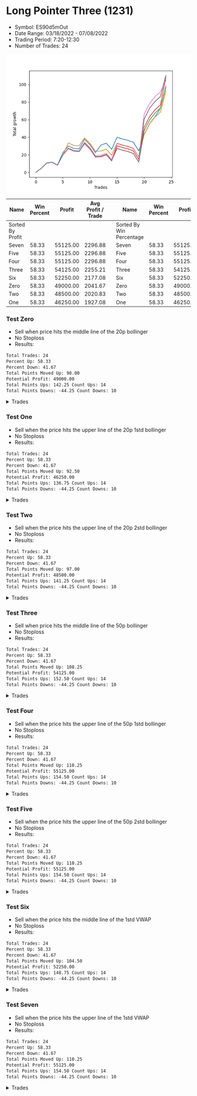 # Long Pointer Three (1231) 
- Symbol: ES90d5mOut
- Date Range: 03/18/2022 - 07/08/2022
- Trading Period: 7:20-12:30
- Number of Trades: 24

![Plot](LongPointerThree(1231)ES90d5mOut.png)

| Name | Win Percent | Profit | Avg Profit / Trade |     | Name | Win Percent | Profit | Avg Profit / Trade |
| ---- | ----------- | ------ | ------------------ | --- | ---- | ----------- | ------ | ------------------ |
| Sorted By <br> Profit | | | | | Sorted By <br> Win Percentage ||||
| Seven | 58.33 | 55125.00 | 2296.88 |     | Seven | 58.33 | 55125.00 | 2296.88 |
| Five | 58.33 | 55125.00 | 2296.88 |     | Five | 58.33 | 55125.00 | 2296.88 |
| Four | 58.33 | 55125.00 | 2296.88 |     | Four | 58.33 | 55125.00 | 2296.88 |
| Three | 58.33 | 54125.00 | 2255.21 |     | Three | 58.33 | 54125.00 | 2255.21 |
| Six | 58.33 | 52250.00 | 2177.08 |     | Six | 58.33 | 52250.00 | 2177.08 |
| Zero | 58.33 | 49000.00 | 2041.67 |     | Zero | 58.33 | 49000.00 | 2041.67 |
| Two | 58.33 | 48500.00 | 2020.83 |     | Two | 58.33 | 48500.00 | 2020.83 |
| One | 58.33 | 46250.00 | 1927.08 |     | One | 58.33 | 46250.00 | 1927.08 |

### Test Zero
* Sell when price hits the middle line of the 20p bollinger
* No Stoploss
* Results:
```
Total Trades: 24
Percent Up: 58.33
Percent Down: 41.67
Total Points Moved Up: 98.00
Potential Profit: 49000.00
Total Points Ups: 142.25 Count Ups: 14
Total Points Downs: -44.25 Count Downs: 10
```

<details><summary>Trades</summary>

<code>In: 2022-03-23 10:50:00		Out: 2022-03-23 11:20:55		Total Position Time: 30:55		Total Move Up: 4.50		Total to Date: 4.50</code> <br />
<code>In: 2022-03-30 08:30:00		Out: 2022-03-30 09:00:30		Total Position Time: 30:30		Total Move Up: 6.25		Total to Date: 10.75</code> <br />
<code>In: 2022-03-30 10:45:00		Out: 2022-03-30 11:15:55		Total Position Time: 30:55		Total Move Up: 1.00		Total to Date: 11.75</code> <br />
<code>In: 2022-03-30 10:50:00		Out: 2022-03-30 11:20:55		Total Position Time: 30:55		Total Move Up: -3.25		Total to Date: 8.50</code> <br />
<code>In: 2022-03-30 12:25:00		Out: 2022-03-30 12:46:25		Total Position Time: 21:25		Total Move Up: 13.75		Total to Date: 22.25</code> <br />
<code>In: 2022-03-30 12:30:00		Out: 2022-03-30 12:46:25		Total Position Time: 16:25		Total Move Up: 7.75		Total to Date: 30.00</code> <br />
<code>In: 2022-03-31 09:40:00		Out: 2022-03-31 10:10:55		Total Position Time: 30:55		Total Move Up: -2.75		Total to Date: 27.25</code> <br />
<code>In: 2022-03-31 11:25:00		Out: 2022-03-31 11:55:55		Total Position Time: 30:55		Total Move Up: -0.50		Total to Date: 26.75</code> <br />
<code>In: 2022-04-01 07:30:00		Out: 2022-04-01 07:52:25		Total Position Time: 22:25		Total Move Up: 11.00		Total to Date: 37.75</code> <br />
<code>In: 2022-04-01 08:50:00		Out: 2022-04-01 09:20:55		Total Position Time: 30:55		Total Move Up: -6.25		Total to Date: 31.50</code> <br />
<code>In: 2022-04-05 12:20:00		Out: 2022-04-05 12:50:55		Total Position Time: 30:55		Total Move Up: -9.00		Total to Date: 22.50</code> <br />
<code>In: 2022-04-07 07:55:00		Out: 2022-04-07 08:01:10		Total Position Time: 06:10		Total Move Up: 8.50		Total to Date: 31.00</code> <br />
<code>In: 2022-04-07 08:35:00		Out: 2022-04-07 09:05:55		Total Position Time: 30:55		Total Move Up: 2.25		Total to Date: 33.25</code> <br />
<code>In: 2022-04-18 08:55:00		Out: 2022-04-18 09:25:55		Total Position Time: 30:55		Total Move Up: -7.00		Total to Date: 26.25</code> <br />
<code>In: 2022-04-20 12:00:00		Out: 2022-04-20 12:24:15		Total Position Time: 24:15		Total Move Up: 13.75		Total to Date: 40.00</code> <br />
<code>In: 2022-04-27 12:25:00		Out: 2022-04-27 12:55:55		Total Position Time: 30:55		Total Move Up: -2.00		Total to Date: 38.00</code> <br />
<code>In: 2022-04-29 11:55:00		Out: 2022-04-29 12:25:55		Total Position Time: 30:55		Total Move Up: -1.50		Total to Date: 36.50</code> <br />
<code>In: 2022-04-29 12:15:00		Out: 2022-04-29 12:45:55		Total Position Time: 30:55		Total Move Up: -2.25		Total to Date: 34.25</code> <br />
<code>In: 2022-05-02 10:10:00		Out: 2022-05-02 10:40:55		Total Position Time: 30:55		Total Move Up: -9.75		Total to Date: 24.50</code> <br />
<code>In: 2022-05-02 11:45:00		Out: 2022-05-02 11:53:35		Total Position Time: 08:35		Total Move Up: 18.75		Total to Date: 43.25</code> <br />
<code>In: 2022-05-10 08:15:00		Out: 2022-05-10 08:45:55		Total Position Time: 30:55		Total Move Up: 12.25		Total to Date: 55.50</code> <br />
<code>In: 2022-05-13 11:15:00		Out: 2022-05-13 11:45:55		Total Position Time: 30:55		Total Move Up: 7.75		Total to Date: 63.25</code> <br />
<code>In: 2022-06-29 09:35:00		Out: 2022-06-29 10:01:50		Total Position Time: 26:50		Total Move Up: 9.75		Total to Date: 73.00</code> <br />
<code>In: 2022-06-30 12:20:00		Out: 2022-06-30 12:32:20		Total Position Time: 12:20		Total Move Up: 25.00		Total to Date: 98.00</code> <br />


</details>

### Test One
* Sell when the price hits the upper line of the 20p 1std bollinger
* No Stoploss
* Results:
```
Total Trades: 24
Percent Up: 58.33
Percent Down: 41.67
Total Points Moved Up: 92.50
Potential Profit: 46250.00
Total Points Ups: 136.75 Count Ups: 14
Total Points Downs: -44.25 Count Downs: 10
```

<details><summary>Trades</summary>

<code>In: 2022-03-23 10:50:00		Out: 2022-03-23 11:20:55		Total Position Time: 30:55		Total Move Up: 4.50		Total to Date: 4.50</code> <br />
<code>In: 2022-03-30 08:30:00		Out: 2022-03-30 09:00:55		Total Position Time: 30:55		Total Move Up: 6.00		Total to Date: 10.50</code> <br />
<code>In: 2022-03-30 10:45:00		Out: 2022-03-30 11:15:55		Total Position Time: 30:55		Total Move Up: 1.00		Total to Date: 11.50</code> <br />
<code>In: 2022-03-30 10:50:00		Out: 2022-03-30 11:20:55		Total Position Time: 30:55		Total Move Up: -3.25		Total to Date: 8.25</code> <br />
<code>In: 2022-03-30 12:25:00		Out: 2022-03-30 12:55:55		Total Position Time: 30:55		Total Move Up: 11.50		Total to Date: 19.75</code> <br />
<code>In: 2022-03-30 12:30:00		Out: 2022-03-30 12:59:50		Total Position Time: 29:50		Total Move Up: 13.75		Total to Date: 33.50</code> <br />
<code>In: 2022-03-31 09:40:00		Out: 2022-03-31 10:10:55		Total Position Time: 30:55		Total Move Up: -2.75		Total to Date: 30.75</code> <br />
<code>In: 2022-03-31 11:25:00		Out: 2022-03-31 11:55:55		Total Position Time: 30:55		Total Move Up: -0.50		Total to Date: 30.25</code> <br />
<code>In: 2022-04-01 07:30:00		Out: 2022-04-01 08:00:55		Total Position Time: 30:55		Total Move Up: 9.00		Total to Date: 39.25</code> <br />
<code>In: 2022-04-01 08:50:00		Out: 2022-04-01 09:20:55		Total Position Time: 30:55		Total Move Up: -6.25		Total to Date: 33.00</code> <br />
<code>In: 2022-04-05 12:20:00		Out: 2022-04-05 12:50:55		Total Position Time: 30:55		Total Move Up: -9.00		Total to Date: 24.00</code> <br />
<code>In: 2022-04-07 07:55:00		Out: 2022-04-07 08:25:55		Total Position Time: 30:55		Total Move Up: 0.25		Total to Date: 24.25</code> <br />
<code>In: 2022-04-07 08:35:00		Out: 2022-04-07 09:05:55		Total Position Time: 30:55		Total Move Up: 2.25		Total to Date: 26.50</code> <br />
<code>In: 2022-04-18 08:55:00		Out: 2022-04-18 09:25:55		Total Position Time: 30:55		Total Move Up: -7.00		Total to Date: 19.50</code> <br />
<code>In: 2022-04-20 12:00:00		Out: 2022-04-20 12:30:55		Total Position Time: 30:55		Total Move Up: 13.75		Total to Date: 33.25</code> <br />
<code>In: 2022-04-27 12:25:00		Out: 2022-04-27 12:55:55		Total Position Time: 30:55		Total Move Up: -2.00		Total to Date: 31.25</code> <br />
<code>In: 2022-04-29 11:55:00		Out: 2022-04-29 12:25:55		Total Position Time: 30:55		Total Move Up: -1.50		Total to Date: 29.75</code> <br />
<code>In: 2022-04-29 12:15:00		Out: 2022-04-29 12:45:55		Total Position Time: 30:55		Total Move Up: -2.25		Total to Date: 27.50</code> <br />
<code>In: 2022-05-02 10:10:00		Out: 2022-05-02 10:40:55		Total Position Time: 30:55		Total Move Up: -9.75		Total to Date: 17.75</code> <br />
<code>In: 2022-05-02 11:45:00		Out: 2022-05-02 12:05:15		Total Position Time: 20:15		Total Move Up: 25.25		Total to Date: 43.00</code> <br />
<code>In: 2022-05-10 08:15:00		Out: 2022-05-10 08:45:55		Total Position Time: 30:55		Total Move Up: 12.25		Total to Date: 55.25</code> <br />
<code>In: 2022-05-13 11:15:00		Out: 2022-05-13 11:45:55		Total Position Time: 30:55		Total Move Up: 7.75		Total to Date: 63.00</code> <br />
<code>In: 2022-06-29 09:35:00		Out: 2022-06-29 10:05:55		Total Position Time: 30:55		Total Move Up: 5.50		Total to Date: 68.50</code> <br />
<code>In: 2022-06-30 12:20:00		Out: 2022-06-30 12:50:55		Total Position Time: 30:55		Total Move Up: 24.00		Total to Date: 92.50</code> <br />


</details>

### Test Two
* Sell when the price hits the upper line of the 20p 2std bollinger
* No Stoploss
* Results:
```
Total Trades: 24
Percent Up: 58.33
Percent Down: 41.67
Total Points Moved Up: 97.00
Potential Profit: 48500.00
Total Points Ups: 141.25 Count Ups: 14
Total Points Downs: -44.25 Count Downs: 10
```

<details><summary>Trades</summary>

<code>In: 2022-03-23 10:50:00		Out: 2022-03-23 11:20:55		Total Position Time: 30:55		Total Move Up: 4.50		Total to Date: 4.50</code> <br />
<code>In: 2022-03-30 08:30:00		Out: 2022-03-30 09:00:55		Total Position Time: 30:55		Total Move Up: 6.00		Total to Date: 10.50</code> <br />
<code>In: 2022-03-30 10:45:00		Out: 2022-03-30 11:15:55		Total Position Time: 30:55		Total Move Up: 1.00		Total to Date: 11.50</code> <br />
<code>In: 2022-03-30 10:50:00		Out: 2022-03-30 11:20:55		Total Position Time: 30:55		Total Move Up: -3.25		Total to Date: 8.25</code> <br />
<code>In: 2022-03-30 12:25:00		Out: 2022-03-30 12:55:55		Total Position Time: 30:55		Total Move Up: 11.50		Total to Date: 19.75</code> <br />
<code>In: 2022-03-30 12:30:00		Out: 2022-03-31 06:30:55		Total Position Time: 1080:55		Total Move Up: 7.75		Total to Date: 27.50</code> <br />
<code>In: 2022-03-31 09:40:00		Out: 2022-03-31 10:10:55		Total Position Time: 30:55		Total Move Up: -2.75		Total to Date: 24.75</code> <br />
<code>In: 2022-03-31 11:25:00		Out: 2022-03-31 11:55:55		Total Position Time: 30:55		Total Move Up: -0.50		Total to Date: 24.25</code> <br />
<code>In: 2022-04-01 07:30:00		Out: 2022-04-01 08:00:55		Total Position Time: 30:55		Total Move Up: 9.00		Total to Date: 33.25</code> <br />
<code>In: 2022-04-01 08:50:00		Out: 2022-04-01 09:20:55		Total Position Time: 30:55		Total Move Up: -6.25		Total to Date: 27.00</code> <br />
<code>In: 2022-04-05 12:20:00		Out: 2022-04-05 12:50:55		Total Position Time: 30:55		Total Move Up: -9.00		Total to Date: 18.00</code> <br />
<code>In: 2022-04-07 07:55:00		Out: 2022-04-07 08:25:55		Total Position Time: 30:55		Total Move Up: 0.25		Total to Date: 18.25</code> <br />
<code>In: 2022-04-07 08:35:00		Out: 2022-04-07 09:05:55		Total Position Time: 30:55		Total Move Up: 2.25		Total to Date: 20.50</code> <br />
<code>In: 2022-04-18 08:55:00		Out: 2022-04-18 09:25:55		Total Position Time: 30:55		Total Move Up: -7.00		Total to Date: 13.50</code> <br />
<code>In: 2022-04-20 12:00:00		Out: 2022-04-20 12:30:55		Total Position Time: 30:55		Total Move Up: 13.75		Total to Date: 27.25</code> <br />
<code>In: 2022-04-27 12:25:00		Out: 2022-04-27 12:55:55		Total Position Time: 30:55		Total Move Up: -2.00		Total to Date: 25.25</code> <br />
<code>In: 2022-04-29 11:55:00		Out: 2022-04-29 12:25:55		Total Position Time: 30:55		Total Move Up: -1.50		Total to Date: 23.75</code> <br />
<code>In: 2022-04-29 12:15:00		Out: 2022-04-29 12:45:55		Total Position Time: 30:55		Total Move Up: -2.25		Total to Date: 21.50</code> <br />
<code>In: 2022-05-02 10:10:00		Out: 2022-05-02 10:40:55		Total Position Time: 30:55		Total Move Up: -9.75		Total to Date: 11.75</code> <br />
<code>In: 2022-05-02 11:45:00		Out: 2022-05-02 12:09:40		Total Position Time: 24:40		Total Move Up: 35.75		Total to Date: 47.50</code> <br />
<code>In: 2022-05-10 08:15:00		Out: 2022-05-10 08:45:55		Total Position Time: 30:55		Total Move Up: 12.25		Total to Date: 59.75</code> <br />
<code>In: 2022-05-13 11:15:00		Out: 2022-05-13 11:45:55		Total Position Time: 30:55		Total Move Up: 7.75		Total to Date: 67.50</code> <br />
<code>In: 2022-06-29 09:35:00		Out: 2022-06-29 10:05:55		Total Position Time: 30:55		Total Move Up: 5.50		Total to Date: 73.00</code> <br />
<code>In: 2022-06-30 12:20:00		Out: 2022-06-30 12:50:55		Total Position Time: 30:55		Total Move Up: 24.00		Total to Date: 97.00</code> <br />


</details>

### Test Three
* Sell when price hits the middle line of the 50p bollinger
* No Stoploss
* Results:
```
Total Trades: 24
Percent Up: 58.33
Percent Down: 41.67
Total Points Moved Up: 108.25
Potential Profit: 54125.00
Total Points Ups: 152.50 Count Ups: 14
Total Points Downs: -44.25 Count Downs: 10
```

<details><summary>Trades</summary>

<code>In: 2022-03-23 10:50:00		Out: 2022-03-23 11:20:55		Total Position Time: 30:55		Total Move Up: 4.50		Total to Date: 4.50</code> <br />
<code>In: 2022-03-30 08:30:00		Out: 2022-03-30 09:00:55		Total Position Time: 30:55		Total Move Up: 6.00		Total to Date: 10.50</code> <br />
<code>In: 2022-03-30 10:45:00		Out: 2022-03-30 11:15:55		Total Position Time: 30:55		Total Move Up: 1.00		Total to Date: 11.50</code> <br />
<code>In: 2022-03-30 10:50:00		Out: 2022-03-30 11:20:55		Total Position Time: 30:55		Total Move Up: -3.25		Total to Date: 8.25</code> <br />
<code>In: 2022-03-30 12:25:00		Out: 2022-03-30 12:55:55		Total Position Time: 30:55		Total Move Up: 11.50		Total to Date: 19.75</code> <br />
<code>In: 2022-03-30 12:30:00		Out: 2022-03-31 06:30:00		Total Position Time: 1080:00		Total Move Up: 7.25		Total to Date: 27.00</code> <br />
<code>In: 2022-03-31 09:40:00		Out: 2022-03-31 10:10:55		Total Position Time: 30:55		Total Move Up: -2.75		Total to Date: 24.25</code> <br />
<code>In: 2022-03-31 11:25:00		Out: 2022-03-31 11:55:55		Total Position Time: 30:55		Total Move Up: -0.50		Total to Date: 23.75</code> <br />
<code>In: 2022-04-01 07:30:00		Out: 2022-04-01 08:00:55		Total Position Time: 30:55		Total Move Up: 9.00		Total to Date: 32.75</code> <br />
<code>In: 2022-04-01 08:50:00		Out: 2022-04-01 09:20:55		Total Position Time: 30:55		Total Move Up: -6.25		Total to Date: 26.50</code> <br />
<code>In: 2022-04-05 12:20:00		Out: 2022-04-05 12:50:55		Total Position Time: 30:55		Total Move Up: -9.00		Total to Date: 17.50</code> <br />
<code>In: 2022-04-07 07:55:00		Out: 2022-04-07 08:25:55		Total Position Time: 30:55		Total Move Up: 0.25		Total to Date: 17.75</code> <br />
<code>In: 2022-04-07 08:35:00		Out: 2022-04-07 09:05:55		Total Position Time: 30:55		Total Move Up: 2.25		Total to Date: 20.00</code> <br />
<code>In: 2022-04-18 08:55:00		Out: 2022-04-18 09:25:55		Total Position Time: 30:55		Total Move Up: -7.00		Total to Date: 13.00</code> <br />
<code>In: 2022-04-20 12:00:00		Out: 2022-04-20 12:25:50		Total Position Time: 25:50		Total Move Up: 17.25		Total to Date: 30.25</code> <br />
<code>In: 2022-04-27 12:25:00		Out: 2022-04-27 12:55:55		Total Position Time: 30:55		Total Move Up: -2.00		Total to Date: 28.25</code> <br />
<code>In: 2022-04-29 11:55:00		Out: 2022-04-29 12:25:55		Total Position Time: 30:55		Total Move Up: -1.50		Total to Date: 26.75</code> <br />
<code>In: 2022-04-29 12:15:00		Out: 2022-04-29 12:45:55		Total Position Time: 30:55		Total Move Up: -2.25		Total to Date: 24.50</code> <br />
<code>In: 2022-05-02 10:10:00		Out: 2022-05-02 10:40:55		Total Position Time: 30:55		Total Move Up: -9.75		Total to Date: 14.75</code> <br />
<code>In: 2022-05-02 11:45:00		Out: 2022-05-02 12:10:10		Total Position Time: 25:10		Total Move Up: 36.50		Total to Date: 51.25</code> <br />
<code>In: 2022-05-10 08:15:00		Out: 2022-05-10 08:45:55		Total Position Time: 30:55		Total Move Up: 12.25		Total to Date: 63.50</code> <br />
<code>In: 2022-05-13 11:15:00		Out: 2022-05-13 11:45:55		Total Position Time: 30:55		Total Move Up: 7.75		Total to Date: 71.25</code> <br />
<code>In: 2022-06-29 09:35:00		Out: 2022-06-29 10:05:55		Total Position Time: 30:55		Total Move Up: 5.50		Total to Date: 76.75</code> <br />
<code>In: 2022-06-30 12:20:00		Out: 2022-06-30 12:36:55		Total Position Time: 16:55		Total Move Up: 31.50		Total to Date: 108.25</code> <br />


</details>

### Test Four
* Sell when the price hits the upper line of the 50p 1std bollinger
* No Stoploss
* Results:
```
Total Trades: 24
Percent Up: 58.33
Percent Down: 41.67
Total Points Moved Up: 110.25
Potential Profit: 55125.00
Total Points Ups: 154.50 Count Ups: 14
Total Points Downs: -44.25 Count Downs: 10
```

<details><summary>Trades</summary>

<code>In: 2022-03-23 10:50:00		Out: 2022-03-23 11:20:55		Total Position Time: 30:55		Total Move Up: 4.50		Total to Date: 4.50</code> <br />
<code>In: 2022-03-30 08:30:00		Out: 2022-03-30 09:00:55		Total Position Time: 30:55		Total Move Up: 6.00		Total to Date: 10.50</code> <br />
<code>In: 2022-03-30 10:45:00		Out: 2022-03-30 11:15:55		Total Position Time: 30:55		Total Move Up: 1.00		Total to Date: 11.50</code> <br />
<code>In: 2022-03-30 10:50:00		Out: 2022-03-30 11:20:55		Total Position Time: 30:55		Total Move Up: -3.25		Total to Date: 8.25</code> <br />
<code>In: 2022-03-30 12:25:00		Out: 2022-03-30 12:55:55		Total Position Time: 30:55		Total Move Up: 11.50		Total to Date: 19.75</code> <br />
<code>In: 2022-03-30 12:30:00		Out: 2022-03-31 06:30:55		Total Position Time: 1080:55		Total Move Up: 7.75		Total to Date: 27.50</code> <br />
<code>In: 2022-03-31 09:40:00		Out: 2022-03-31 10:10:55		Total Position Time: 30:55		Total Move Up: -2.75		Total to Date: 24.75</code> <br />
<code>In: 2022-03-31 11:25:00		Out: 2022-03-31 11:55:55		Total Position Time: 30:55		Total Move Up: -0.50		Total to Date: 24.25</code> <br />
<code>In: 2022-04-01 07:30:00		Out: 2022-04-01 08:00:55		Total Position Time: 30:55		Total Move Up: 9.00		Total to Date: 33.25</code> <br />
<code>In: 2022-04-01 08:50:00		Out: 2022-04-01 09:20:55		Total Position Time: 30:55		Total Move Up: -6.25		Total to Date: 27.00</code> <br />
<code>In: 2022-04-05 12:20:00		Out: 2022-04-05 12:50:55		Total Position Time: 30:55		Total Move Up: -9.00		Total to Date: 18.00</code> <br />
<code>In: 2022-04-07 07:55:00		Out: 2022-04-07 08:25:55		Total Position Time: 30:55		Total Move Up: 0.25		Total to Date: 18.25</code> <br />
<code>In: 2022-04-07 08:35:00		Out: 2022-04-07 09:05:55		Total Position Time: 30:55		Total Move Up: 2.25		Total to Date: 20.50</code> <br />
<code>In: 2022-04-18 08:55:00		Out: 2022-04-18 09:25:55		Total Position Time: 30:55		Total Move Up: -7.00		Total to Date: 13.50</code> <br />
<code>In: 2022-04-20 12:00:00		Out: 2022-04-20 12:30:55		Total Position Time: 30:55		Total Move Up: 13.75		Total to Date: 27.25</code> <br />
<code>In: 2022-04-27 12:25:00		Out: 2022-04-27 12:55:55		Total Position Time: 30:55		Total Move Up: -2.00		Total to Date: 25.25</code> <br />
<code>In: 2022-04-29 11:55:00		Out: 2022-04-29 12:25:55		Total Position Time: 30:55		Total Move Up: -1.50		Total to Date: 23.75</code> <br />
<code>In: 2022-04-29 12:15:00		Out: 2022-04-29 12:45:55		Total Position Time: 30:55		Total Move Up: -2.25		Total to Date: 21.50</code> <br />
<code>In: 2022-05-02 10:10:00		Out: 2022-05-02 10:40:55		Total Position Time: 30:55		Total Move Up: -9.75		Total to Date: 11.75</code> <br />
<code>In: 2022-05-02 11:45:00		Out: 2022-05-02 12:15:55		Total Position Time: 30:55		Total Move Up: 49.00		Total to Date: 60.75</code> <br />
<code>In: 2022-05-10 08:15:00		Out: 2022-05-10 08:45:55		Total Position Time: 30:55		Total Move Up: 12.25		Total to Date: 73.00</code> <br />
<code>In: 2022-05-13 11:15:00		Out: 2022-05-13 11:45:55		Total Position Time: 30:55		Total Move Up: 7.75		Total to Date: 80.75</code> <br />
<code>In: 2022-06-29 09:35:00		Out: 2022-06-29 10:05:55		Total Position Time: 30:55		Total Move Up: 5.50		Total to Date: 86.25</code> <br />
<code>In: 2022-06-30 12:20:00		Out: 2022-06-30 12:50:55		Total Position Time: 30:55		Total Move Up: 24.00		Total to Date: 110.25</code> <br />


</details>

### Test Five
* Sell when the price hits the upper line of the 50p 2std bollinger
* No Stoploss
* Results:
```
Total Trades: 24
Percent Up: 58.33
Percent Down: 41.67
Total Points Moved Up: 110.25
Potential Profit: 55125.00
Total Points Ups: 154.50 Count Ups: 14
Total Points Downs: -44.25 Count Downs: 10
```

<details><summary>Trades</summary>

<code>In: 2022-03-23 10:50:00		Out: 2022-03-23 11:20:55		Total Position Time: 30:55		Total Move Up: 4.50		Total to Date: 4.50</code> <br />
<code>In: 2022-03-30 08:30:00		Out: 2022-03-30 09:00:55		Total Position Time: 30:55		Total Move Up: 6.00		Total to Date: 10.50</code> <br />
<code>In: 2022-03-30 10:45:00		Out: 2022-03-30 11:15:55		Total Position Time: 30:55		Total Move Up: 1.00		Total to Date: 11.50</code> <br />
<code>In: 2022-03-30 10:50:00		Out: 2022-03-30 11:20:55		Total Position Time: 30:55		Total Move Up: -3.25		Total to Date: 8.25</code> <br />
<code>In: 2022-03-30 12:25:00		Out: 2022-03-30 12:55:55		Total Position Time: 30:55		Total Move Up: 11.50		Total to Date: 19.75</code> <br />
<code>In: 2022-03-30 12:30:00		Out: 2022-03-31 06:30:55		Total Position Time: 1080:55		Total Move Up: 7.75		Total to Date: 27.50</code> <br />
<code>In: 2022-03-31 09:40:00		Out: 2022-03-31 10:10:55		Total Position Time: 30:55		Total Move Up: -2.75		Total to Date: 24.75</code> <br />
<code>In: 2022-03-31 11:25:00		Out: 2022-03-31 11:55:55		Total Position Time: 30:55		Total Move Up: -0.50		Total to Date: 24.25</code> <br />
<code>In: 2022-04-01 07:30:00		Out: 2022-04-01 08:00:55		Total Position Time: 30:55		Total Move Up: 9.00		Total to Date: 33.25</code> <br />
<code>In: 2022-04-01 08:50:00		Out: 2022-04-01 09:20:55		Total Position Time: 30:55		Total Move Up: -6.25		Total to Date: 27.00</code> <br />
<code>In: 2022-04-05 12:20:00		Out: 2022-04-05 12:50:55		Total Position Time: 30:55		Total Move Up: -9.00		Total to Date: 18.00</code> <br />
<code>In: 2022-04-07 07:55:00		Out: 2022-04-07 08:25:55		Total Position Time: 30:55		Total Move Up: 0.25		Total to Date: 18.25</code> <br />
<code>In: 2022-04-07 08:35:00		Out: 2022-04-07 09:05:55		Total Position Time: 30:55		Total Move Up: 2.25		Total to Date: 20.50</code> <br />
<code>In: 2022-04-18 08:55:00		Out: 2022-04-18 09:25:55		Total Position Time: 30:55		Total Move Up: -7.00		Total to Date: 13.50</code> <br />
<code>In: 2022-04-20 12:00:00		Out: 2022-04-20 12:30:55		Total Position Time: 30:55		Total Move Up: 13.75		Total to Date: 27.25</code> <br />
<code>In: 2022-04-27 12:25:00		Out: 2022-04-27 12:55:55		Total Position Time: 30:55		Total Move Up: -2.00		Total to Date: 25.25</code> <br />
<code>In: 2022-04-29 11:55:00		Out: 2022-04-29 12:25:55		Total Position Time: 30:55		Total Move Up: -1.50		Total to Date: 23.75</code> <br />
<code>In: 2022-04-29 12:15:00		Out: 2022-04-29 12:45:55		Total Position Time: 30:55		Total Move Up: -2.25		Total to Date: 21.50</code> <br />
<code>In: 2022-05-02 10:10:00		Out: 2022-05-02 10:40:55		Total Position Time: 30:55		Total Move Up: -9.75		Total to Date: 11.75</code> <br />
<code>In: 2022-05-02 11:45:00		Out: 2022-05-02 12:15:55		Total Position Time: 30:55		Total Move Up: 49.00		Total to Date: 60.75</code> <br />
<code>In: 2022-05-10 08:15:00		Out: 2022-05-10 08:45:55		Total Position Time: 30:55		Total Move Up: 12.25		Total to Date: 73.00</code> <br />
<code>In: 2022-05-13 11:15:00		Out: 2022-05-13 11:45:55		Total Position Time: 30:55		Total Move Up: 7.75		Total to Date: 80.75</code> <br />
<code>In: 2022-06-29 09:35:00		Out: 2022-06-29 10:05:55		Total Position Time: 30:55		Total Move Up: 5.50		Total to Date: 86.25</code> <br />
<code>In: 2022-06-30 12:20:00		Out: 2022-06-30 12:50:55		Total Position Time: 30:55		Total Move Up: 24.00		Total to Date: 110.25</code> <br />


</details>

### Test Six
* Sell when the price hits the middle line of the 1std VWAP
* No Stoploss
* Results:
```
Total Trades: 24
Percent Up: 58.33
Percent Down: 41.67
Total Points Moved Up: 104.50
Potential Profit: 52250.00
Total Points Ups: 148.75 Count Ups: 14
Total Points Downs: -44.25 Count Downs: 10
```

<details><summary>Trades</summary>

<code>In: 2022-03-23 10:50:00		Out: 2022-03-23 11:20:55		Total Position Time: 30:55		Total Move Up: 4.50		Total to Date: 4.50</code> <br />
<code>In: 2022-03-30 08:30:00		Out: 2022-03-30 09:00:55		Total Position Time: 30:55		Total Move Up: 6.00		Total to Date: 10.50</code> <br />
<code>In: 2022-03-30 10:45:00		Out: 2022-03-30 11:15:55		Total Position Time: 30:55		Total Move Up: 1.00		Total to Date: 11.50</code> <br />
<code>In: 2022-03-30 10:50:00		Out: 2022-03-30 11:20:55		Total Position Time: 30:55		Total Move Up: -3.25		Total to Date: 8.25</code> <br />
<code>In: 2022-03-30 12:25:00		Out: 2022-03-30 12:55:55		Total Position Time: 30:55		Total Move Up: 11.50		Total to Date: 19.75</code> <br />
<code>In: 2022-03-30 12:30:00		Out: 2022-03-31 06:30:55		Total Position Time: 1080:55		Total Move Up: 7.75		Total to Date: 27.50</code> <br />
<code>In: 2022-03-31 09:40:00		Out: 2022-03-31 10:10:55		Total Position Time: 30:55		Total Move Up: -2.75		Total to Date: 24.75</code> <br />
<code>In: 2022-03-31 11:25:00		Out: 2022-03-31 11:55:55		Total Position Time: 30:55		Total Move Up: -0.50		Total to Date: 24.25</code> <br />
<code>In: 2022-04-01 07:30:00		Out: 2022-04-01 07:51:50		Total Position Time: 21:50		Total Move Up: 10.25		Total to Date: 34.50</code> <br />
<code>In: 2022-04-01 08:50:00		Out: 2022-04-01 09:20:55		Total Position Time: 30:55		Total Move Up: -6.25		Total to Date: 28.25</code> <br />
<code>In: 2022-04-05 12:20:00		Out: 2022-04-05 12:50:55		Total Position Time: 30:55		Total Move Up: -9.00		Total to Date: 19.25</code> <br />
<code>In: 2022-04-07 07:55:00		Out: 2022-04-07 08:25:55		Total Position Time: 30:55		Total Move Up: 0.25		Total to Date: 19.50</code> <br />
<code>In: 2022-04-07 08:35:00		Out: 2022-04-07 09:05:55		Total Position Time: 30:55		Total Move Up: 2.25		Total to Date: 21.75</code> <br />
<code>In: 2022-04-18 08:55:00		Out: 2022-04-18 09:25:55		Total Position Time: 30:55		Total Move Up: -7.00		Total to Date: 14.75</code> <br />
<code>In: 2022-04-20 12:00:00		Out: 2022-04-20 12:26:10		Total Position Time: 26:10		Total Move Up: 18.00		Total to Date: 32.75</code> <br />
<code>In: 2022-04-27 12:25:00		Out: 2022-04-27 12:55:55		Total Position Time: 30:55		Total Move Up: -2.00		Total to Date: 30.75</code> <br />
<code>In: 2022-04-29 11:55:00		Out: 2022-04-29 12:25:55		Total Position Time: 30:55		Total Move Up: -1.50		Total to Date: 29.25</code> <br />
<code>In: 2022-04-29 12:15:00		Out: 2022-04-29 12:45:55		Total Position Time: 30:55		Total Move Up: -2.25		Total to Date: 27.00</code> <br />
<code>In: 2022-05-02 10:10:00		Out: 2022-05-02 10:40:55		Total Position Time: 30:55		Total Move Up: -9.75		Total to Date: 17.25</code> <br />
<code>In: 2022-05-02 11:45:00		Out: 2022-05-02 12:15:55		Total Position Time: 30:55		Total Move Up: 49.00		Total to Date: 66.25</code> <br />
<code>In: 2022-05-10 08:15:00		Out: 2022-05-10 08:45:55		Total Position Time: 30:55		Total Move Up: 12.25		Total to Date: 78.50</code> <br />
<code>In: 2022-05-13 11:15:00		Out: 2022-05-13 11:45:55		Total Position Time: 30:55		Total Move Up: 7.75		Total to Date: 86.25</code> <br />
<code>In: 2022-06-29 09:35:00		Out: 2022-06-29 10:05:55		Total Position Time: 30:55		Total Move Up: 5.50		Total to Date: 91.75</code> <br />
<code>In: 2022-06-30 12:20:00		Out: 2022-06-30 12:25:45		Total Position Time: 05:45		Total Move Up: 12.75		Total to Date: 104.50</code> <br />


</details>

### Test Seven
* Sell when the price hits the upper line of the 1std VWAP
* No Stoploss
* Results:
```
Total Trades: 24
Percent Up: 58.33
Percent Down: 41.67
Total Points Moved Up: 110.25
Potential Profit: 55125.00
Total Points Ups: 154.50 Count Ups: 14
Total Points Downs: -44.25 Count Downs: 10
```

<details><summary>Trades</summary>

<code>In: 2022-03-23 10:50:00		Out: 2022-03-23 11:20:55		Total Position Time: 30:55		Total Move Up: 4.50		Total to Date: 4.50</code> <br />
<code>In: 2022-03-30 08:30:00		Out: 2022-03-30 09:00:55		Total Position Time: 30:55		Total Move Up: 6.00		Total to Date: 10.50</code> <br />
<code>In: 2022-03-30 10:45:00		Out: 2022-03-30 11:15:55		Total Position Time: 30:55		Total Move Up: 1.00		Total to Date: 11.50</code> <br />
<code>In: 2022-03-30 10:50:00		Out: 2022-03-30 11:20:55		Total Position Time: 30:55		Total Move Up: -3.25		Total to Date: 8.25</code> <br />
<code>In: 2022-03-30 12:25:00		Out: 2022-03-30 12:55:55		Total Position Time: 30:55		Total Move Up: 11.50		Total to Date: 19.75</code> <br />
<code>In: 2022-03-30 12:30:00		Out: 2022-03-31 06:30:55		Total Position Time: 1080:55		Total Move Up: 7.75		Total to Date: 27.50</code> <br />
<code>In: 2022-03-31 09:40:00		Out: 2022-03-31 10:10:55		Total Position Time: 30:55		Total Move Up: -2.75		Total to Date: 24.75</code> <br />
<code>In: 2022-03-31 11:25:00		Out: 2022-03-31 11:55:55		Total Position Time: 30:55		Total Move Up: -0.50		Total to Date: 24.25</code> <br />
<code>In: 2022-04-01 07:30:00		Out: 2022-04-01 08:00:55		Total Position Time: 30:55		Total Move Up: 9.00		Total to Date: 33.25</code> <br />
<code>In: 2022-04-01 08:50:00		Out: 2022-04-01 09:20:55		Total Position Time: 30:55		Total Move Up: -6.25		Total to Date: 27.00</code> <br />
<code>In: 2022-04-05 12:20:00		Out: 2022-04-05 12:50:55		Total Position Time: 30:55		Total Move Up: -9.00		Total to Date: 18.00</code> <br />
<code>In: 2022-04-07 07:55:00		Out: 2022-04-07 08:25:55		Total Position Time: 30:55		Total Move Up: 0.25		Total to Date: 18.25</code> <br />
<code>In: 2022-04-07 08:35:00		Out: 2022-04-07 09:05:55		Total Position Time: 30:55		Total Move Up: 2.25		Total to Date: 20.50</code> <br />
<code>In: 2022-04-18 08:55:00		Out: 2022-04-18 09:25:55		Total Position Time: 30:55		Total Move Up: -7.00		Total to Date: 13.50</code> <br />
<code>In: 2022-04-20 12:00:00		Out: 2022-04-20 12:30:55		Total Position Time: 30:55		Total Move Up: 13.75		Total to Date: 27.25</code> <br />
<code>In: 2022-04-27 12:25:00		Out: 2022-04-27 12:55:55		Total Position Time: 30:55		Total Move Up: -2.00		Total to Date: 25.25</code> <br />
<code>In: 2022-04-29 11:55:00		Out: 2022-04-29 12:25:55		Total Position Time: 30:55		Total Move Up: -1.50		Total to Date: 23.75</code> <br />
<code>In: 2022-04-29 12:15:00		Out: 2022-04-29 12:45:55		Total Position Time: 30:55		Total Move Up: -2.25		Total to Date: 21.50</code> <br />
<code>In: 2022-05-02 10:10:00		Out: 2022-05-02 10:40:55		Total Position Time: 30:55		Total Move Up: -9.75		Total to Date: 11.75</code> <br />
<code>In: 2022-05-02 11:45:00		Out: 2022-05-02 12:15:55		Total Position Time: 30:55		Total Move Up: 49.00		Total to Date: 60.75</code> <br />
<code>In: 2022-05-10 08:15:00		Out: 2022-05-10 08:45:55		Total Position Time: 30:55		Total Move Up: 12.25		Total to Date: 73.00</code> <br />
<code>In: 2022-05-13 11:15:00		Out: 2022-05-13 11:45:55		Total Position Time: 30:55		Total Move Up: 7.75		Total to Date: 80.75</code> <br />
<code>In: 2022-06-29 09:35:00		Out: 2022-06-29 10:05:55		Total Position Time: 30:55		Total Move Up: 5.50		Total to Date: 86.25</code> <br />
<code>In: 2022-06-30 12:20:00		Out: 2022-06-30 12:50:55		Total Position Time: 30:55		Total Move Up: 24.00		Total to Date: 110.25</code> <br />


</details>